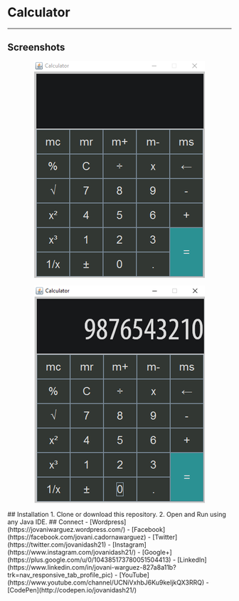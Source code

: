 # Calculator
---
## Screenshots
<p align="center">
  <img src="https://raw.githubusercontent.com/jovanidash21/calculator/master/Screenshots/1.png">
</p>
<p align="center">
  <img src="https://raw.githubusercontent.com/jovanidash21/calculator/master/Screenshots/2.png">
</p>
## Installation
1. Clone or download this repository.
2. Open and Run using any Java IDE.
## Connect
- [Wordpress](https://jovaniwarguez.wordpress.com/)
- [Facebook](https://facebook.com/jovani.cadornawarguez)
- [Twitter](https://twitter.com/jovanidash21)
- [Instagram](https://www.instagram.com/jovanidash21/)
- [Google+](https://plus.google.com/u/0/104385173780051504413)
- [LinkedIn](https://www.linkedin.com/in/jovani-warguez-827a8a11b?trk=nav_responsive_tab_profile_pic)
- [YouTube](https://www.youtube.com/channel/UCNiVxhbJ6Ku9keIjkQX3RRQ)
- [CodePen](http://codepen.io/jovanidash21/)
